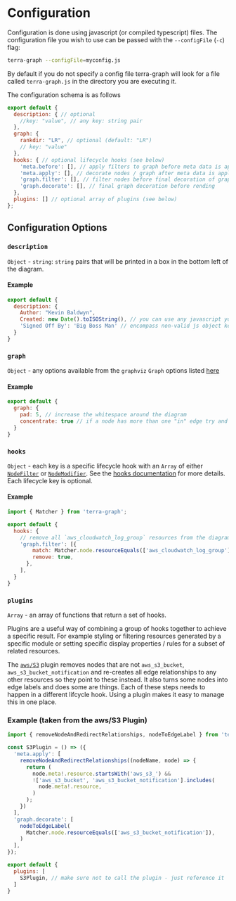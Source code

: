 # Configuration

Configuration is done using javascript (or compiled typescript) files. The configuration file you wish to use can be passed with the `--configFile` (`-c`) flag:

```bash
terra-graph --configFile=myconfig.js
```

By default if you do not specify a config file terra-graph will look for a file called `terra-graph.js` in the directory you are executing it.

The configuration schema is as follows

```javascript
export default {
  description: { // optional
    //key: "value", // any key: string pair
  },
  graph: {
    rankdir: "LR", // optional (default: "LR")
    // key: "value"
  },
  hooks: { // optional lifecycle hooks (see below)
    'meta.before': [], // apply filters to graph before meta data is applied to nodes
    'meta.apply': [], // decorate nodes / graph after meta data is applied to nodes
    'graph.filter': [], // filter nodes before final decoration of graph (meta data is available to use to filter)
    'graph.decorate': [], // final graph decoration before rending
  },
  plugins: [] // optional array of plugins (see below)
};
```

## Configuration Options

### `description`

`Object` - `string`: `string` pairs that will be printed in a box in the bottom left of the diagram.

#### Example

```javascript
export default {
  description: {
    Author: "Kevin Baldwyn",
    Created: new Date().toISOString(), // you can use any javascript you like to create the value
    'Signed Off By': 'Big Boss Man' // encompass non-valid js object keys with quotes
  }
}
```

### `graph`

`Object` - any options available from the `graphviz` `Graph` options listed [here](https://graphviz.org/docs/graph/)

#### Example

```javascript
export default {
  graph: {
    pad: 5, // increase the whitespace around the diagram
    concentrate: true // if a node has more than one "in" edge try and concentrate them into one edge (potentially makes it more readable in the case of lots of edges)
  }
}
```

### `hooks`

`Object` - each key is a specific lifecycle hook with an `Array` of either [`NodeFilter`](../src/Nodes/Filter.ts) or [`NodeModifier`](../src/Nodes/Modifier.ts). See the [hooks documentation](./hooks.md) for more details. Each lifecycle key is optional.

#### Example

```javascript
import { Matcher } from 'terra-graph';

export default {
  hooks: {
    // remove all `aws_cloudwatch_log_group` resources from the diagram
    'graph.filter': [{
        match: Matcher.node.resourceEquals(['aws_cloudwatch_log_group']),
        remove: true,
      },
    ],
  }
}
```

### `plugins`

`Array` - an array of functions that return a set of hooks.

Plugins are a useful way of combining a group of hooks together to achieve a specific result. For example styling or filtering resources generated by a specific module or setting specific display properties / rules for a subset of related resources.

The [`aws/S3`](../src/Graph/Plugins/aws/S3.ts) plugin removes nodes that are not `aws_s3_bucket`, `aws_s3_bucket_notification` and re-creates all edge relationships to any other resources so they point to these instead. It also turns some nodes into edge labels and does some are things. Each of these steps needs to happen in a different lifcycle hook. Using a plugin makes it easy to manage this in one place.

### Example (taken from the aws/S3 Plugin)

```javascript
import { removeNodeAndRedirectRelationships, nodeToEdgeLabel } from 'terra-graph';

const S3Plugin = () => ({
  'meta.apply': [
    removeNodeAndRedirectRelationships((nodeName, node) => {
      return (
        node.meta!.resource.startsWith('aws_s3_') &&
        !['aws_s3_bucket', 'aws_s3_bucket_notification'].includes(
          node.meta!.resource,
        )
      );
    })
  ],
  'graph.decorate': [
    nodeToEdgeLabel(
      Matcher.node.resourceEquals(['aws_s3_bucket_notification']),
    )
  ],
});

export default {
  plugins: [
    S3Plugin, // make sure not to call the plugin - just reference it
  ]
}
```
